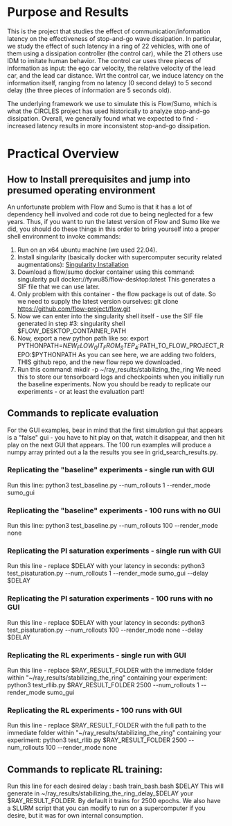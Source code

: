 # Purpose and Results
This is the project that studies the effect of communication/information latency on the effectiveness of stop-and-go wave dissipation.
In particular, we study the effect of such latency in a ring of 22 vehicles, with one of them using a dissipation controller (the control car), while the 21 others use IDM
to imitate human behavior.
The control car uses three pieces of information as input: the ego car velocity, the relative velocity of the lead car, and the lead car distance.
Wrt the control car, we induce latency on the information itself, ranging from no latency (0 second delay) to 5 second delay (the three pieces of information are 5 seconds old).

The underlying framework we use to simulate this is Flow/Sumo, which is what the CIRCLES project has used historically to analyze stop-and-go dissipation.
Overall, we generally found what we expected to find - increased latency results in more inconsistent stop-and-go dissipation.

# Practical Overview
## How to Install prerequisites and jump into presumed operating environment
An unfortunate problem with Flow and Sumo is that it has a lot of dependency hell involved and code rot
due to being neglected for a few years. Thus, if you want to run the latest version of Flow and Sumo like we did, you should do these things in this order to bring yourself into a proper shell environment to invoke commands:

1. Run on an x64 ubuntu machine (we used 22.04).
2. Install singularity (basically docker with supercomputer security related augmentations): [Singularity Installation](https://docs.sylabs.io/guides/3.0/user-guide/installation.html#install-the-debian-ubuntu-package-using-apt)
3. Download a flow/sumo docker container using this command:
    singularity pull docker://fywu85/flow-desktop:latest
This generates a SIF file that we can use later.
4. Only problem with this container - the flow package is out of date. So we need to supply the latest version ourselves:
    git clone https://github.com/flow-project/flow.git
5. Now we can enter into the singularity shell itself - use the SIF file generated in step #3:
    singularity shell $FLOW_DESKTOP_CONTAINER_PATH
6. Now, export a new python path like so:
    export PYTHONPATH=$NEW_FLOW_GIT_FROM_STEP_4:$PATH_TO_FLOW_PROJECT_REPO:$PYTHONPATH
As you can see here, we are adding two folders, THIS github repo, and the new flow repo we downloaded.
7. Run this command:
    mkdir -p ~/ray_results/stabilizing_the_ring
We need this to store our tensorboard logs and checkpoints when you initially run the baseline experiments.
Now you should be ready to replicate our experiments - or at least the evaluation part!
## Commands to replicate evaluation
For the GUI examples, bear in mind that the first simulation gui that appears is a "false" gui - you have to hit play on that, watch it disappear, and then hit play on the next GUI that appears.
The 100 run examples will produce a numpy array printed out a la the results you see in grid_search_results.py.
### Replicating the "baseline" experiments - single run with GUI
Run this line:
    python3 test_baseline.py --num_rollouts 1 --render_mode sumo_gui
### Replicating the "baseline" experiments - 100 runs with no GUI
Run this line:
    python3 test_baseline.py --num_rollouts 100 --render_mode none
### Replicating the PI saturation experiments - single run with GUI
Run this line - replace $DELAY with your latency in seconds:
    python3 test_pisaturation.py --num_rollouts 1 --render_mode sumo_gui --delay $DELAY
### Replicating the PI saturation experiments - 100 runs with no GUI
Run this line - replace $DELAY with your latency in seconds:
    python3 test_pisaturation.py --num_rollouts 100 --render_mode none --delay $DELAY
### Replicating the RL experiments - single run with GUI
Run this line - replace $RAY_RESULT_FOLDER with the immediate folder within "~/ray_results/stabilizing_the_ring" containing your experiment:
    python3 test_rllib.py $RAY_RESULT_FOLDER 2500 --num_rollouts 1 --render_mode sumo_gui
### Replicating the RL experiments - 100 runs with GUI
Run this line - replace $RAY_RESULT_FOLDER with the full path to the immediate folder within "~/ray_results/stabilizing_the_ring" containing your experiment:
    python3 test_rllib.py $RAY_RESULT_FOLDER 2500 --num_rollouts 100 --render_mode none

## Commands to replicate RL training:
Run this line for each desired delay :
    bash train_bash.bash $DELAY
This will generate in ~/ray_results/stabilizing_the_ring_delay_$DELAY your $RAY_RESULT_FOLDER. By default it trains for 2500 epochs.
We also have a SLURM script that you can modify to run on a supercomputer if you desire, but it was for own internal consumption.